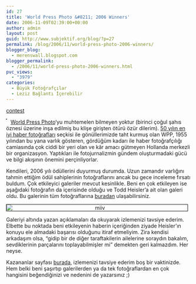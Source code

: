 ```yaml
---
id: 27
title: 'World Press Photo &#8211; 2006 Winners'
date: 2006-11-09T02:39:00+00:00
author: admin
layout: post
guid: http://www.subjektif.org/blog/?p=27
permalink: /blog/2006/11/world-press-photo-2006-winners/
blogger_blog:
  - merenswall.blogspot.com
blogger_permalink:
  - /2006/11/world-press-photo-2006-winners.html
pvc_views:
  - "3979"
categories:
  - Büyük Fotoğrafçılar
  - Leziz Bağlantı İçerebilir
---
```

<div class="tag_list">
  <a rel="tag" href="http://del.icio.us/meren/contest">contest</a>
</div>

<img style="border: 1px solid #000000; margin: 0pt 10px 10px 0pt; float: left;" src="http://www.worldpressphoto.nl/templates/World_Press_Photo/images/WPP_logo.gif" border="0" alt="" />[World Press Photo](http://www.worldpressphoto.nl)&#8216;yu muhtemelen bilmeyen yoktur (birinci çoğul şahıs öznesi üzerine inşa edilmiş bu klişe girişten ötürü özür dilerim). [50 yılın en iyi haber fotoğrafları](http://tinyurl.com/6g652) seçkisi ile gönüllerimizde taht kurmuş olan WPP, 1955 yılından bu yana varlık gösteren, gördüğüm kadarı ile haber fotoğrafçılığı camiasında çok ciddi bir yeri olan ve kâr amacı gütmeyen Hollanda merkezli bir organizasyon. Yaptıkları ile fotojurnalizmin gündem oluşturmadaki gücü ve bilgi akışının önemini perçinliyorlar.

Kendileri, 2006 yılı ödüllerini duyurmuş durumda. Uzun zamandır varlığını tahmin ettiğim ödül sahiplerinin fotoğraflarını ancak bu gece inceleme fırsatı buldum. Çok etkileyici galeriler mevcut kesinlikle. Beni en çok etkileyen ise aşağıdaki fotoğrafın da içerisinde olduğu ve Todd Heisler&#8217;a ait olan galeri oldu. Bu galerinin tüm fotoğraflarına [buradan](http://tinyurl.com/y3e8ou) ulaşabilirsiniz.

<img style="display: block; border: 1px solid #000000; margin: 0pt 10px 10px 0pt; text-align: center;" title="Copyright Todd Heisler, World Press Photo" src="{{ site.baseurl }}/images/world-press-photo-2006-winners-PNS1-JK-1555_520x345x90.jpg" border="0" alt="miiv" />

Galeriyi altında yazan açıklamaları da okuyarak izlemenizi tavsiye ederim. Elbette bu noktada beni etkileyenin haberin içeriğinden ziyade Heisler&#8217;ın konuyu ele almadaki başarısı olduğunu itiraf etmeliyim. Zira kendisi arkadaşım olsa, &#8220;gidip bir de diğer taraftakilerin ailelerine soraydın bakalım, sevdiklerinin parçalarını toplayabilmişler mi&#8221; demekten geri kalmazdım. Her neyse.

Kazananlar sayfası [burada](http://tinyurl.com/7nm2y), izlemenizi tavsiye ederim boş bir vaktinizde. Hem belki beni şaşırtıp galerilerden ya da tek fotoğraflardan en çok hangisini beğendiğinizi ve nedenini de yazarsınız ;)
